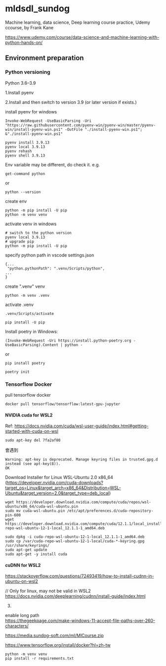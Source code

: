 # mldsdl_sundog
Machine learning, data science, Deep learning course practice, Udemy ccourse, by Frank Kane

https://www.udemy.com/course/data-science-and-machine-learning-with-python-hands-on/

## Environment preparation

### Python versioning
Python 3.6–3.9

1.Install pyenv

2.Install and then switch to version 3.9 (or later version if exists.)

install pyenv 
for windows
```
Invoke-WebRequest -UseBasicParsing -Uri "https://raw.githubusercontent.com/pyenv-win/pyenv-win/master/pyenv-win/install-pyenv-win.ps1" -OutFile "./install-pyenv-win.ps1"; &"./install-pyenv-win.ps1"
```

```
pyenv install 3.9.13
pyenv local 3.9.13
pyenv rehash
pyenv shell 3.9.13
```

Env variable may be different, do check it. e.g. 
```
get-command python
```
or
```
python --version
```
create env
```
python -m pip install -U pip
python -m venv venv

```

activate venv in windows
```
# switch to the python version
pyenv local 3.9.13
# upgrade pip
python -m pip install -U pip
```
specify python path in vscode settings.json
```
{...
 "python.pythonPath": ".venv/Scripts/python",
...
}
```

create ".venv" venv
```
python -m venv .venv
```

activate .venv
```
.venv/Scripts/activate
```

```
pip install -U pip
```

Install poetry in Windows:
```
(Invoke-WebRequest -Uri https://install.python-poetry.org -UseBasicParsing).Content | python -

```
or
```
pip install poetry
```
```
poetry init
```


### Tensorflow Docker
pull tensorflow docker
```
docker pull tensorflow/tensorflow:latest-gpu-jupyter
```

#### NVIDIA cuda for WSL2  
Ref: 
https://docs.nvidia.com/cuda/wsl-user-guide/index.html#getting-started-with-cuda-on-wsl  

```
sudo apt-key del 7fa2af80
```
會遇到
```
Warning: apt-key is deprecated. Manage keyring files in trusted.gpg.d instead (see apt-key(8)).
OK
```

Download Installer for Linux WSL-Ubuntu 2.0 x86_64
(https://developer.nvidia.com/cuda-downloads?target_os=Linux&target_arch=x86_64&Distribution=WSL-Ubuntu&target_version=2.0&target_type=deb_local) 
```
wget https://developer.download.nvidia.com/compute/cuda/repos/wsl-ubuntu/x86_64/cuda-wsl-ubuntu.pin
sudo mv cuda-wsl-ubuntu.pin /etc/apt/preferences.d/cuda-repository-pin-600
wget https://developer.download.nvidia.com/compute/cuda/12.1.1/local_installers/cuda-repo-wsl-ubuntu-12-1-local_12.1.1-1_amd64.deb
```

```
sudo dpkg -i cuda-repo-wsl-ubuntu-12-1-local_12.1.1-1_amd64.deb
sudo cp /var/cuda-repo-wsl-ubuntu-12-1-local/cuda-*-keyring.gpg /usr/share/keyrings/
sudo apt-get update
sudo apt-get -y install cuda
```

#### cuDNN for WSL2
https://stackoverflow.com/questions/72493419/how-to-install-cudnn-in-ubuntu-on-wsl2  

// Only for linux, may not be valid in WSL2
https://docs.nvidia.com/deeplearning/cudnn/install-guide/index.html  



3.




enable long path  
https://thegeekpage.com/make-windows-11-accept-file-paths-over-260-characters/

https://media.sundog-soft.com/ml/MlCourse.zip


https://www.tensorflow.org/install/docker?hl=zh-tw
```
python -m venv venv 
pip install -r requirements.txt
```